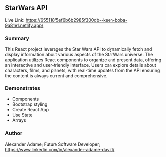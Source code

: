 ## StarWars API


Live Link: https://655118f5ef6b6b2985f300db--keen-boba-9a81e1.netlify.app/

### Summary 
This React project leverages the Star Wars API to dynamically fetch and display information about various aspects of the StarWars universe. The application utilizes React components to organize and present data, offering an interactive and user-friendly interface. Users can explore details about characters, films, and planets, with real-time updates from the API ensuring the content is always current and comprehensive.


### Demonstrates
- Components
- Bootstrap styling
- Create React App
- Use State
- Arrays


### Author 
Alexander Adame; Future Software Developer; https://www.linkedin.com/in/alexander-adame-david/

